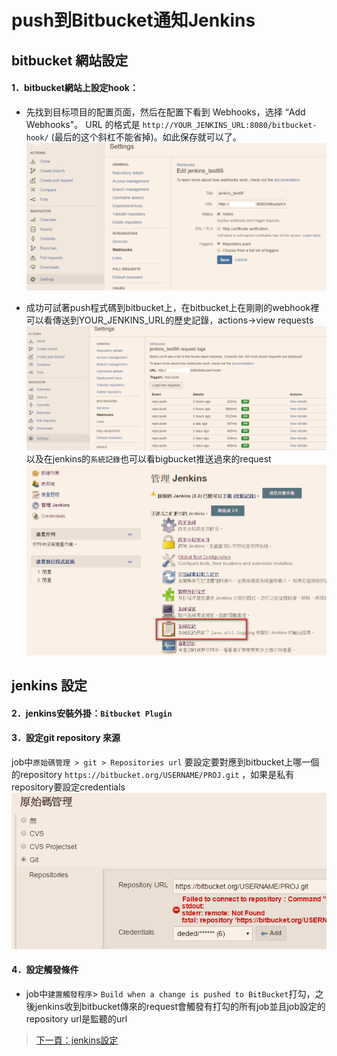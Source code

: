 push到Bitbucket通知Jenkins
=========================== 

bitbucket 網站設定
----------------

#### 1．bitbucket網站上設定hook：
* 先找到目标项目的配置页面，然后在配置下看到 Webhooks，选择 “Add Webhooks"。
URL 的格式是 `http://YOUR_JENKINS_URL:8080/bitbucket-hook/` (最后的这个斜杠不能省掉)。如此保存就可以了。
![image](./img/bit_hook.png)

* 成功可試著push程式碼到bitbucket上，在bitbucket上在剛剛的webhook裡可以看傳送到YOUR_JENKINS_URL的歷史記錄，actions→view requests
![image](./img/bit_request_history.png)
  以及在jenkins的`系統記錄`也可以看bigbucket推送過來的request
![image](./img/jen_log.png)
   
   
jenkins 設定
----------------
#### 2．jenkins安裝外掛：`Bitbucket Plugin`

#### 3．設定git repository 來源
job中`原始碼管理 > git > Repositories url` 要設定要對應到bitbucket上哪一個的repository `https://bitbucket.org/USERNAME/PROJ.git`
，如果是私有repository要設定credentials
![image](./img/jen_git_source.png)

#### 4．設定觸發條件
* job中`建置觸發程序`> `Build when a change is pushed to BitBucket`打勾，之後jenkins收到bitbucket傳來的request會觸發有打勾的所有job並且job設定的repository url是監聽的url


> [下一頁：jenkins設定](jenkinssetup.md)

